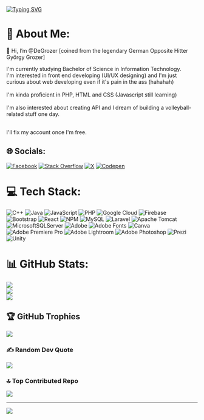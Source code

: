 <a href="https://git.io/typing-svg"><img src="https://readme-typing-svg.herokuapp.com?font=Doto&weight=600&size=70&pause=1000&color=008000&background=000000&center=true&vCenter=true&width=900&height=120&separator=%3C&lines=Hello+World;%3CI+am+Jan+Andrew%3CIT+Student%3CAspiring+programmer" alt="Typing SVG" /></a>

# 💫 About Me:

👋 Hi, I’m @DeGrozer [coined from the legendary German Opposite Hitter György Grozer]

I'm currently studying Bachelor of Science in Information Technology. <br>I'm interested in front end developing (UI/UX designing) and I'm just <br>curious about web developing even if it's pain in the ass (hahahah)<br><br>I'm kinda proficient in PHP, HTML and CSS (Javascript still learning)<br><br>I'm also interested about creating API and I dream of building a volleyball-related stuff one day.<br><br>

I'll fix my account once I'm free. 


## 🌐 Socials:
[![Facebook](https://img.shields.io/badge/Facebook-%231877F2.svg?logo=Facebook&logoColor=white)](https://facebook.com/janandrew.barte) [![Stack Overflow](https://img.shields.io/badge/-Stackoverflow-FE7A16?logo=stack-overflow&logoColor=white)](https://stackoverflow.com/users/DrewRivera) [![X](https://img.shields.io/badge/X-black.svg?logo=X&logoColor=white)](https://x.com/andrewdumps) [![Codepen](https://img.shields.io/badge/Codepen-000000?style=for-the-badge&logo=codepen&logoColor=white)](https://codepen.io/andrewrb001) 

# 💻 Tech Stack:
![C++](https://img.shields.io/badge/c++-%2300599C.svg?style=for-the-badge&logo=c%2B%2B&logoColor=white) ![Java](https://img.shields.io/badge/java-%23ED8B00.svg?style=for-the-badge&logo=openjdk&logoColor=white) ![JavaScript](https://img.shields.io/badge/javascript-%23323330.svg?style=for-the-badge&logo=javascript&logoColor=%23F7DF1E) ![PHP](https://img.shields.io/badge/php-%23777BB4.svg?style=for-the-badge&logo=php&logoColor=white) ![Google Cloud](https://img.shields.io/badge/GoogleCloud-%234285F4.svg?style=for-the-badge&logo=google-cloud&logoColor=white) ![Firebase](https://img.shields.io/badge/firebase-%23039BE5.svg?style=for-the-badge&logo=firebase) ![Bootstrap](https://img.shields.io/badge/bootstrap-%238511FA.svg?style=for-the-badge&logo=bootstrap&logoColor=white) ![React](https://img.shields.io/badge/react-%2320232a.svg?style=for-the-badge&logo=react&logoColor=%2361DAFB) ![NPM](https://img.shields.io/badge/NPM-%23CB3837.svg?style=for-the-badge&logo=npm&logoColor=white) ![MySQL](https://img.shields.io/badge/mysql-4479A1.svg?style=for-the-badge&logo=mysql&logoColor=white) ![Laravel](https://img.shields.io/badge/laravel-%23FF2D20.svg?style=for-the-badge&logo=laravel&logoColor=white) ![Apache Tomcat](https://img.shields.io/badge/apache%20tomcat-%23F8DC75.svg?style=for-the-badge&logo=apache-tomcat&logoColor=black) ![MicrosoftSQLServer](https://img.shields.io/badge/Microsoft%20SQL%20Server-CC2927?style=for-the-badge&logo=microsoft%20sql%20server&logoColor=white) ![Adobe](https://img.shields.io/badge/adobe-%23FF0000.svg?style=for-the-badge&logo=adobe&logoColor=white) ![Adobe Fonts](https://img.shields.io/badge/Adobe%20Fonts-000B1D.svg?style=for-the-badge&logo=Adobe%20Fonts&logoColor=white) ![Canva](https://img.shields.io/badge/Canva-%2300C4CC.svg?style=for-the-badge&logo=Canva&logoColor=white) ![Adobe Premiere Pro](https://img.shields.io/badge/Adobe%20Premiere%20Pro-9999FF.svg?style=for-the-badge&logo=Adobe%20Premiere%20Pro&logoColor=white) ![Adobe Lightroom](https://img.shields.io/badge/Adobe%20Lightroom-31A8FF.svg?style=for-the-badge&logo=Adobe%20Lightroom&logoColor=white) ![Adobe Photoshop](https://img.shields.io/badge/adobe%20photoshop-%2331A8FF.svg?style=for-the-badge&logo=adobe%20photoshop&logoColor=white) ![Prezi](https://img.shields.io/badge/Prezi-%23000000.svg?style=for-the-badge&logo=Prezi&logoColor=white) ![Unity](https://img.shields.io/badge/unity-%23000000.svg?style=for-the-badge&logo=unity&logoColor=white)
# 📊 GitHub Stats:
![](https://github-readme-stats.vercel.app/api?username=DeGrozer&theme=dark&hide_border=false&include_all_commits=true&count_private=true)<br/>
![](https://github-readme-streak-stats.herokuapp.com/?user=DeGrozer&theme=dark&hide_border=false)<br/>
![](https://github-readme-stats.vercel.app/api/top-langs/?username=DeGrozer&theme=dark&hide_border=false&include_all_commits=true&count_private=true&layout=compact)

## 🏆 GitHub Trophies
![](https://github-profile-trophy.vercel.app/?username=DeGrozer&theme=radical&no-frame=false&no-bg=true&margin-w=4)

### ✍️ Random Dev Quote
![](https://quotes-github-readme.vercel.app/api?type=horizontal&theme=radical)

### 🔝 Top Contributed Repo
![](https://github-contributor-stats.vercel.app/api?username=DeGrozer&limit=5&theme=dark&combine_all_yearly_contributions=true)

---
[![](https://visitcount.itsvg.in/api?id=DeGrozer&icon=0&color=0)](https://visitcount.itsvg.in)

<!-- Proudly created with GPRM ( https://gprm.itsvg.in ) -->

